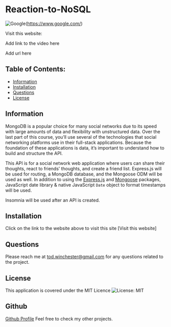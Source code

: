 # Reaction-to-NoSQL

![Google](https://custom-icon-badges.demolab.com/badge/Google-grey?logo=google&logoColor=red)(https://www.google.com/)

Visit this website:

Add link to the video here

Add url here

## Table of Contents:

- [Information](#information)
- [Installation](#installation)
- [Questions](#questions)
- [License](#license)


## Information

MongoDB is a popular choice for many social networks due to its speed with large amounts of data and flexibility with unstructured data. Over the last part of this course, you’ll use several of the technologies that social networking platforms use in their full-stack applications. Because the foundation of these applications is data, it’s important to understand how to build and structure the API.

This API is for a social network web application where users can share their thoughts, react to friends’ thoughts, and create a friend list. Express.js will be used for routing, a MongoDB database, and the Mongoose ODM will be used as well. In addition to using the [Express.js](https://www.npmjs.com/package/express) and [Mongoose](https://www.npmjs.com/package/mongoose) packages, JavaScript date library & native JavaScript `Date` object to format timestamps will be used.

Insomnia will be used after an API is created.

## Installation
  Click on the link to the website above to visit this site [Visit this website]

## Questions
  Please reach me at tod.winchester@gmail.com for any questions related to the project.

## License
This application is covered under the MIT Licence
![License: MIT](https://custom-icon-badges.demolab.com/badge/license-MIT-yellowgreen.svg?logo=law)


## Github
[Github Profile](https://github.com/Chesster14)
Feel free to check my other projects.